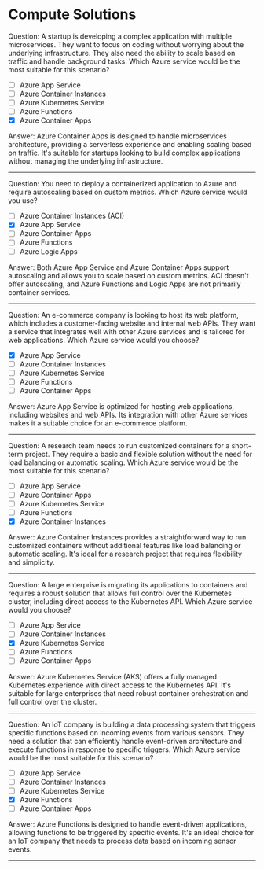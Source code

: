 # Compute Solutions

Question: A startup is developing a complex application with multiple microservices. They want to focus on coding without worrying about the underlying infrastructure. They also need the ability to scale based on traffic and handle background tasks. Which Azure service would be the most suitable for this scenario?

- [ ] Azure App Service
- [ ] Azure Container Instances
- [ ] Azure Kubernetes Service
- [ ] Azure Functions
- [x] Azure Container Apps

Answer: Azure Container Apps is designed to handle microservices architecture, providing a serverless experience and enabling scaling based on traffic. It's suitable for startups looking to build complex applications without managing the underlying infrastructure.

---

Question: You need to deploy a containerized application to Azure and require autoscaling based on custom metrics. Which Azure service would you use?

- [ ] Azure Container Instances (ACI)
- [x] Azure App Service
- [ ] Azure Container Apps
- [ ] Azure Functions
- [ ] Azure Logic Apps

Answer: Both Azure App Service and Azure Container Apps support autoscaling and allows you to scale based on custom metrics. ACI doesn't offer autoscaling, and Azure Functions and Logic Apps are not primarily container services.

---

Question: An e-commerce company is looking to host its web platform, which includes a customer-facing website and internal web APIs. They want a service that integrates well with other Azure services and is tailored for web applications. Which Azure service would you choose?

- [x] Azure App Service
- [ ] Azure Container Instances
- [ ] Azure Kubernetes Service
- [ ] Azure Functions
- [ ] Azure Container Apps

Answer: Azure App Service is optimized for hosting web applications, including websites and web APIs. Its integration with other Azure services makes it a suitable choice for an e-commerce platform.

---

Question: A research team needs to run customized containers for a short-term project. They require a basic and flexible solution without the need for load balancing or automatic scaling. Which Azure service would be the most suitable for this scenario?

- [ ] Azure App Service
- [ ] Azure Container Apps
- [ ] Azure Kubernetes Service
- [ ] Azure Functions
- [x] Azure Container Instances

Answer: Azure Container Instances provides a straightforward way to run customized containers without additional features like load balancing or automatic scaling. It's ideal for a research project that requires flexibility and simplicity.

---

Question: A large enterprise is migrating its applications to containers and requires a robust solution that allows full control over the Kubernetes cluster, including direct access to the Kubernetes API. Which Azure service would you choose?

- [ ] Azure App Service
- [ ] Azure Container Instances
- [x] Azure Kubernetes Service
- [ ] Azure Functions
- [ ] Azure Container Apps

Answer: Azure Kubernetes Service (AKS) offers a fully managed Kubernetes experience with direct access to the Kubernetes API. It's suitable for large enterprises that need robust container orchestration and full control over the cluster.

---

Question: An IoT company is building a data processing system that triggers specific functions based on incoming events from various sensors. They need a solution that can efficiently handle event-driven architecture and execute functions in response to specific triggers. Which Azure service would be the most suitable for this scenario?

- [ ] Azure App Service
- [ ] Azure Container Instances
- [ ] Azure Kubernetes Service
- [x] Azure Functions
- [ ] Azure Container Apps

Answer: Azure Functions is designed to handle event-driven applications, allowing functions to be triggered by specific events. It's an ideal choice for an IoT company that needs to process data based on incoming sensor events.

---

